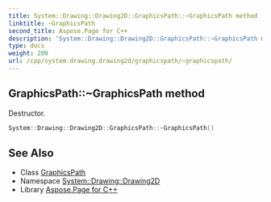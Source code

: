 ```yaml
---
title: System::Drawing::Drawing2D::GraphicsPath::~GraphicsPath method
linktitle: ~GraphicsPath
second_title: Aspose.Page for C++
description: 'System::Drawing::Drawing2D::GraphicsPath::~GraphicsPath method. Destructor in C++.'
type: docs
weight: 200
url: /cpp/system.drawing.drawing2d/graphicspath/~graphicspath/
---
```

## GraphicsPath::~GraphicsPath method


Destructor.

```cpp
System::Drawing::Drawing2D::GraphicsPath::~GraphicsPath()
```

## See Also

* Class [GraphicsPath](../)
* Namespace [System::Drawing::Drawing2D](../../)
* Library [Aspose.Page for C++](../../../)
